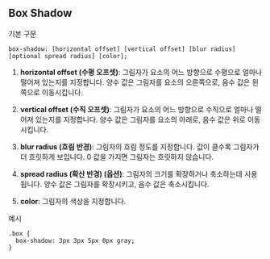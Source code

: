 Box Shadow
----------------------

기본 구문

```
box-shadow: [horizontal offset] [vertical offset] [blur radius] [optional spread radius] [color];
```


1. **horizontal offset (수평 오프셋)**: 그림자가 요소의 어느 방향으로 수평으로 얼마나 떨어져 있는지를 지정합니다. 양수 값은 그림자를 요소의 오른쪽으로, 음수 값은 왼쪽으로 이동시킵니다.
    
2. **vertical offset (수직 오프셋)**: 그림자가 요소의 어느 방향으로 수직으로 얼마나 떨어져 있는지를 지정합니다. 양수 값은 그림자를 요소의 아래로, 음수 값은 위로 이동시킵니다.
    
3. **blur radius (흐림 반경)**: 그림자의 흐림 정도를 지정합니다. 값이 클수록 그림자가 더 흐릿하게 보입니다. 0 값을 가지면 그림자는 흐릿하지 않습니다.
    
4. **spread radius (확산 반경) (옵션)**: 그림자의 크기를 확장하거나 축소하는데 사용됩니다. 양수 값은 그림자를 확장시키고, 음수 값은 축소시킵니다.
    
5. **color**: 그림자의 색상을 지정합니다.

예시

```
.box {
  box-shadow: 3px 3px 5px 0px gray;
}
```
